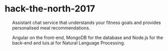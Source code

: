 # hack-the-north-2017
<ul>
  <p>Assistant chat service that understands your fitness goals and provides personalised meal recommendations. <p>
  <p>Angular on the front-end, MongoDB for the database and Node.js for the back-end and luis.ai for Natural Language Processing. </p>
</ul>
